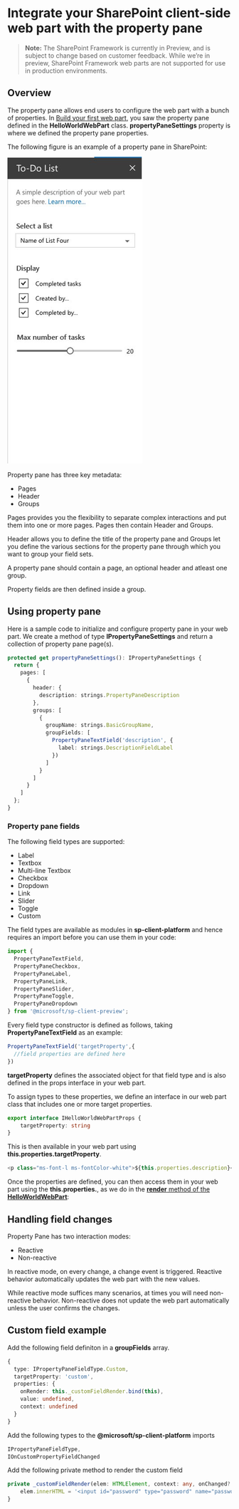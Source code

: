 # Integrate your SharePoint client-side web part with the property pane

>**Note:** The SharePoint Framework is currently in Preview, and is subject to change based on customer feedback.  While we’re in preview, SharePoint Framework web parts are not supported for use in production environments.

## Overview

The property pane allows end users to configure the web part with a bunch of properties.  In [Build your first web part](./build-a-hello-world-web-part), you saw the property pane defined in the **HelloWorldWebPart** class. **propertyPaneSettings** property is where we defined the property pane properties.

The following figure is an example of a property pane in SharePoint:

![Property Pane Example](../../../images/property-pane-example.png)

Property pane has three key metadata:

* Pages
* Header
* Groups

Pages provides you the flexibility to separate complex interactions and put them into one or more pages. Pages then contain Header and Groups.

Header allows you to define the title of the property pane and Groups let you define the various sections for the property pane through which you want to group your field sets. 

A property pane should contain a page, an optional header and atleast one group.

Property fields are then defined inside a group. 

## Using property pane

Here is a sample code to initialize and configure property pane in your web part. We create a method of type **IPropertyPaneSettings** and return a collection of property pane page(s).

```ts
protected get propertyPaneSettings(): IPropertyPaneSettings {
  return {
    pages: [
      {
        header: {
          description: strings.PropertyPaneDescription
        },
        groups: [
          {
            groupName: strings.BasicGroupName,
            groupFields: [
              PropertyPaneTextField('description', {
                label: strings.DescriptionFieldLabel
              })
            ]
          }
        ]
      }
    ]
  };
}
```

### Property pane fields

The following field types are supported:

* Label
* Textbox
* Multi-line Textbox
* Checkbox
* Dropdown
* Link
* Slider
* Toggle
* Custom

The field types are available as modules in **sp-client-platform** and hence requires an import before you can use them in your code:

```ts
import {
  PropertyPaneTextField,
  PropertyPaneCheckbox,
  PropertyPaneLabel,
  PropertyPaneLink,
  PropertyPaneSlider,
  PropertyPaneToggle,
  PropertyPaneDropdown
} from '@microsoft/sp-client-preview';
```

Every field type constructor is defined as follows, taking **PropertyPaneTextField** as an example:

```ts
PropertyPaneTextField('targetProperty',{
  //field properties are defined here
})
```

**targetProperty** defines the associated object for that field type and is also defined in the props interface in your web part.

To assign types to these properties, we define an interface in our web part class that includes one or more target properties.

```ts
export interface IHelloWorldWebPartProps {
    targetProperty: string
}
```

This is then available in your web part using **this.properties.targetProperty**.

```ts
<p class="ms-font-l ms-fontColor-white">${this.properties.description}</p>
```

Once the properties are defined, you can then access them in your web part using the **this.properties.<property-value>**, as we do in the [**render** method of the **HelloWorldWebPart**](./build-a-hello-world-web-part#web-part-render-method):

## Handling field changes

Property Pane has two interaction modes:

* Reactive
* Non-reactive

In reactive mode, on every change, a change event is triggered. Reactive behavior automatically updates the web part with the new values.

While reactive mode suffices many scenarios, at times you will need non-reactive behavior. Non-reactive does not update the web part automatically unless the user confirms the changes.

## Custom field example

Add the following field definiton in a **groupFields** array.

```ts
{
  type: IPropertyPaneFieldType.Custom,
  targetProperty: 'custom',
  properties: {
    onRender: this._customFieldRender.bind(this),
    value: undefined,
    context: undefined
  }
}
```

Add the following types to the **@microsoft/sp-client-platform** imports

```ts
IPropertyPaneFieldType,
IOnCustomPropertyFieldChanged
```

Add the following private method to render the custom field

```ts
private _customFieldRender(elem: HTMLElement, context: any, onChanged?: IOnCustomPropertyFieldChanged): void {
    elem.innerHTML = '<input id="password" type="password" name="password" class="ms-TextField-field">';
}
```
